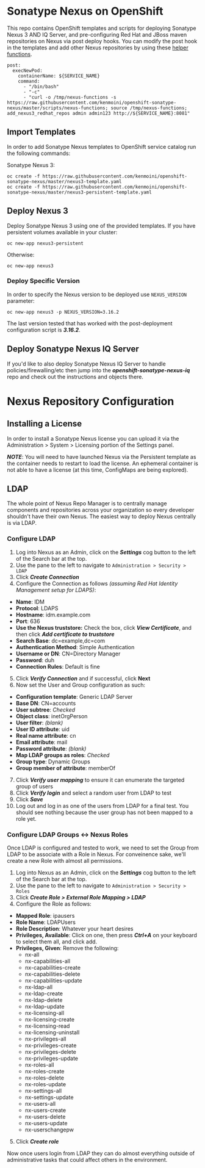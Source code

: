 # Sonatype Nexus on OpenShift

This repo contains OpenShift templates and scripts for deploying Sonatype Nexus 3 AND IQ Server, 
and pre-configuring Red Hat and JBoss maven repositories on Nexus via post deploy hooks.
You can modify the post hook in the templates and add other Nexus repositories by using these [helper
functions](scripts/nexus-functions).

```
post:
  execNewPod:
    containerName: ${SERVICE_NAME}
    command:
      - "/bin/bash"
      - "-c"
      - "curl -o /tmp/nexus-functions -s https://raw.githubusercontent.com/kenmoini/openshift-sonatype-nexus/master/scripts/nexus-functions; source /tmp/nexus-functions; add_nexus3_redhat_repos admin admin123 http://${SERVICE_NAME}:8081"
```

## Import Templates

In order to add Sonatype Nexus templates to OpenShift service catalog run the following commands:

Sonatype Nexus 3:
```
oc create -f https://raw.githubusercontent.com/kenmoini/openshift-sonatype-nexus/master/nexus3-template.yaml
oc create -f https://raw.githubusercontent.com/kenmoini/openshift-sonatype-nexus/master/nexus3-persistent-template.yaml
```

## Deploy Nexus 3

Deploy Sonatype Nexus 3 using one of the provided templates. If you have persistent volumes available in your cluster:
```
oc new-app nexus3-persistent
```
Otherwise:
```
oc new-app nexus3
```

### Deploy Specific Version
In order to specify the Nexus version to be deployed use ```NEXUS_VERSION``` parameter:
```
oc new-app nexus3 -p NEXUS_VERSION=3.16.2
```

The last version tested that has worked with the post-deployment configuration script is ***3.16.2***.

## Deploy Sonatype Nexus IQ Server

If you'd like to also deploy Sonatype Nexus IQ Server to handle policies/firewalling/etc then jump into the ***openshift-sonatype-nexus-iq*** repo and check out the instructions and objects there.

# Nexus Repository Configuration

## Installing a License

In order to install a Sonatype Nexus license you can upload it via the Administration > System > Licensing portion of the Settings panel.

***NOTE***: You will need to have launched Nexus via the Persistent template as the container needs to restart to load the license.  An ephemeral container is not able to have a license (at this time, ConfigMaps are being explored).

## LDAP

The whole point of Nexus Repo Manager is to centrally manage components and repositories across your organization so every developer shouldn't have their own Nexus.  The easiest way to deploy Nexus centrally is via LDAP.

### Configure LDAP

1. Log into Nexus as an Admin, click on the ***Settings*** cog button to the left of the Search bar at the top.
2. Use the pane to the left to navigate to ```Administration > Security > LDAP```
3. Click ***Create Connection***
4. Configure the Connection as follows *(assuming Red Hat Identity Management setup for LDAPS)*:
  - **Name**: IDM
  - **Protocol**: LDAPS
  - **Hostname**: idm.example.com
  - **Port**: 636
  - **Use the Nexus truststore:** Check the box, click ***View Certificate***, and then click ***Add certificate to truststore***
  - **Search Base**: dc=example,dc=com
  - **Authentication Method**: Simple Authentication
  - **Username or DN**: CN=Directory Manager
  - **Password**: duh
  - **Connection Rules**: Default is fine
5. Click ***Verify Connection*** and if successful, click **Next**
6. Now set the User and Group configuration as such:
  - **Configuration template**: Generic LDAP Server
  - **Base DN**: CN=accounts
  - **User subtree**: *Checked*
  - **Object class**: inetOrgPerson
  - **User filter**: *(blank)*
  - **User ID attribute**: uid
  - **Real name attribute**: cn
  - **Email attribute**: mail
  - **Password attribute**: *(blank)*
  - **Map LDAP groups as roles**: *Checked*
  - **Group type**: Dynamic Groups
  - **Group member of attribute**: memberOf
7. Click ***Verify user mapping*** to ensure it can enumerate the targeted group of users
8. Click ***Verify login*** and select a random user from LDAP to test
9. Click ***Save***
10. Log out and log in as one of the users from LDAP for a final test.  You should see nothing because the user group has not been mapped to a role yet.

### Configure LDAP Groups <-> Nexus Roles

Once LDAP is configured and tested to work, we need to set the Group from LDAP to be associate with a Role in Nexus.  For conveinence sake, we'll create a new Role with almost all permissions.

1. Log into Nexus as an Admin, click on the ***Settings*** cog button to the left of the Search bar at the top.
2. Use the pane to the left to navigate to ```Administration > Security > Roles```
3. Click ***Create Role > External Role Mapping > LDAP***
4. Configure the Role as follows:
  - **Mapped Role**: ipausers
  - **Role Name**: LDAPUsers
  - **Role Description**: Whatever your heart desires
  - **Privileges, Available**: Click on one, then press ***Ctrl+A*** on your keyboard to select them all, and click add.
  - **Privileges, Given**: Remove the following:
    - nx-all
    - nx-capabilities-all
    - nx-capabilities-create
    - nx-capabilities-delete
    - nx-capabilities-update
    - nx-ldap-all
    - nx-ldap-create
    - nx-ldap-delete
    - nx-ldap-update
    - nx-licensing-all
    - nx-licensing-create
    - nx-licensing-read
    - nx-licensing-uninstall
    - nx-privileges-all
    - nx-privileges-create
    - nx-privileges-delete
    - nx-privileges-update
    - nx-roles-all
    - nx-roles-create
    - nx-roles-delete
    - nx-roles-update
    - nx-settings-all
    - nx-settings-update
    - nx-users-all
    - nx-users-create
    - nx-users-delete
    - nx-users-update
    - nx-userschangepw
5. Click ***Create role***

Now once users login from LDAP they can do almost everything outside of administrative tasks that could affect others in the environment.